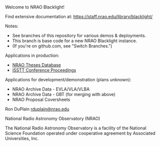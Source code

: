 Welcome to NRAO Blacklight!

Find extensive documentation at:
https://staff.nrao.edu/library/blacklight/

Notes:

 * See branches of this repository for various demos & deployments.
 * This branch is base code for a new NRAO Blacklight instance.
 * (If you're on github.com, see "Switch Branches.")

Applications in production:

 * [NRAO Theses Database](http://find.nrao.edu/theses)
 * [ISSTT Conference Proceedings](http://search.space-thz.org)

Applications for development/demonstration (plans unknown):

 * NRAO Archive Data - EVLA/VLA/VLBA
 * NRAO Archive Data - GBT (for merging with above)
 * NRAO Proposal Coversheets

Ron DuPlain <rduplain@nrao.edu>

National Radio Astronomy Observatory (NRAO)

The National Radio Astronomy Observatory is a facility of the National Science
Foundation operated under cooperative agreement by Associated Universities,
Inc.
